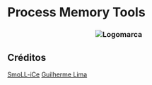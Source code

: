 # Process Memory Tools
<h3 align="center">
  <img src="README/Process Memory Tools capa.png" alt="Logomarca" />
</h3>

## Créditos
[SmoLL-iCe](https://github.com/SmoLL-iCe)
[Guilherme Lima](https://github.com/guilhermelim)

